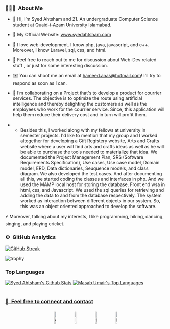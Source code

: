 ### 👨🏻‍💻 &nbsp;About Me


- 👋 Hi, I’m Syed Ahtsham and 21. An undergraduate Computer Science student at Quaid-i-Azam University Islamabad.
- 🔗 My Official Website: www.syedahtsham.com
- 👀 I love web-development. I know php, java, javascript, and c++. Moreover, I know Laravel, sql, css, and html.
- 💬 Feel free to reach out to me for discussion about Web-Dev related stuff , or just for some interesting discussion.
- ✉️ You can shoot me an email at hameed.anas@hotmail.com! I'll try to respond as soon as I can.

- 💞️ I’m collaborating on a Project that's to develop a product for courrier services. The objective is to optimize the route using artificial intelligence and thereby delighting the customers as well as the employees who work for the courrier service. Since, this application will help them reduce their delivery cost and in turn will profit them.
- + Besides this, I worked along with my fellows at university in semester projects. I'd like to mention that my group and I worked altogether for developing a Gift Registery website, Arts and Crafts website where a user will find arts and crafts ideas as well as he will be able to purchase the tools needed to materialize that idea. 
We documented the Project Management Plan, SRS (Software Requirements Specification), Use cases, Use case model, Domain model, ERD, Data dictionaries, Seuquence models, and class diagram. We also developed the test cases. And after documenting all this, we started coding the classes and interfaces in php. And we used the MAMP local host
for storing the database. Front end wsa in html, css, and Javascript. We used the sql queries for retrieving and adding the data to and from the database respectively. The system worked as interaction between different objects in our system. So, this was an object oriented approached to develop the software.

⚡ Moreover, talking about my interests, I like programming, hiking, dancing, singing, and playing cricket.


### ⚙️ &nbsp;GitHub Analytics
[![GitHub Streak](http://github-readme-streak-stats.herokuapp.com?user=SyedAhtsham&theme=dark&hide_border=true&date_format=M%20j%5B%2C%20Y%5D)](https://git.io/streak-stats)

![trophy](https://github-profile-trophy.vercel.app/?username=SyedAhtsham&title=Commit,Stars,Repositories,PullRequest,Followers&theme=darkhub)

### Top Languages
<a href="https://github.com/SyedAhtsham/github-readme-stats"><img alt="Syed Ahtsham's Github Stats" src="https://github-readme-stats.vercel.app/api?username=SyedAhtsham&show_icons=true&count_private=true&theme=react&hide_border=true&bg_color=0D1117" /></a>
<a href="https://github.com/SyedAhtsham/github-readme-stats"><img alt="Masab Umair's Top Languages" src="https://github-readme-stats.vercel.app/api/top-langs/?username=SyedAhtsham&langs_count=8&count_private=true&layout=compact&theme=react&hide_border=true&bg_color=0D1117" /></a>
<br/>
<br/>
<a href="https://github.com/SyedAhtsham/github-readme-activity-graph">
	
### 🤝 &nbsp;Feel free to connect and contact

<p style='text-align:center'>
	<a href="https://github.com/SyedAhtsham"><img alt="github" width="10%" style="padding:5px" src="https://img.icons8.com/clouds/100/000000/github.png"/></a>
	<a href="https://www.linkedin.com/in/syedahtsham/"><img alt="linkedin" width="10%" style="padding:5px" src="https://img.icons8.com/clouds/100/000000/linkedin.png"/></a>
	<a href="https://web.facebook.com/SyedahtAliShah512/"><img alt="facebook" width="10%" style="padding:5px" src="https://img.icons8.com/clouds/100/000000/facebook-new.png"/></a>
	<a href="https://www.instagram.com/twelver._/"><img alt="instagram" width="10%" style="padding:5px" src="https://img.icons8.com/clouds/100/000000/instagram.png"/></a>
	
</p>

